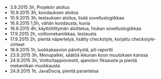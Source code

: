 - 3.9.2015 3h, Projektin aloitus
- 10.9.2015 3h, koodauksen aloitus
- 10.9.2015 3h, testauksen aloitus, lisää sovelluslogiikkaa
- 16.9.2015 1,5h, vähän koodausta, kuvia
- 16.9.2015 4h, käyttöliittymän aloittelua, hiukan sovelluslogiikkaa
- 17.9.2015 2h, voittomekaniikkaa, testausta
- 17.9.2015 2h, pientä näpertelyä, lisätty checkstyle, korjattu checkstyle-virheet
- 18.9.2015 1h, luokkakaavion päivitystä, pit-raportti
- 23.9.2015 3h, Menupalkki, säätöä ikkunan koon muutoksen kanssa
- 24.9.2015 3h, Voitto/tappioviestit, ajanoton fiksausta ja pientä mekaniikan muokkausta
- 24.9.2015 1h, JavaDocia, pientä parantelua